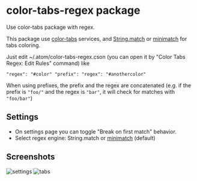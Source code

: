 # color-tabs-regex package

Use color-tabs package with regex.

This package use [color-tabs](https://github.com/paulpflug/color-tabs) services, and [String.match](https://developer.mozilla.org/en-US/docs/Web/JavaScript/Reference/Global_Objects/String/match) or [minimatch](https://github.com/isaacs/minimatch) for tabs coloring.

Just edit ~/.atom/color-tabs-regex.cson (you can open it by "Color Tabs Regex: Edit Rules" command) like

`
"regex": "#color"
"prefix":
  "regex": "#anothercolor"
`

When using prefixes, the prefix and the regex are concatenated (e.g. if the prefix is `"foo/"` and the regex is `"bar"`, it will check for matches with `"foo/bar"`)

## Settings

* On settings page you can toggle "Break on first match" behavior.
* Select regex engine: String.match or [minimatch](https://github.com/isaacs/minimatch) (default)

## Screenshots

![settings](https://cloud.githubusercontent.com/assets/426007/8528492/f276ad2c-241b-11e5-8a72-7102cadef775.png)
![tabs](https://cloud.githubusercontent.com/assets/426007/8528501/f45f3a50-241b-11e5-8a93-9ebf27e33429.png)

